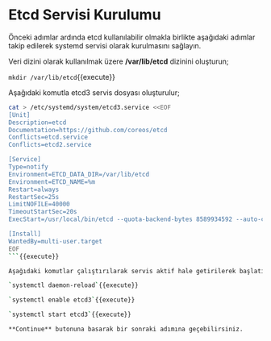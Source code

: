 # Etcd Servisi Kurulumu

Önceki adımlar ardında etcd kullanılabilir olmakla birlikte aşağıdaki adımlar takip edilerek systemd servisi olarak kurulmasını sağlayın.

Veri dizini olarak kullanılmak üzere **/var/lib/etcd** dizinini oluşturun;

`mkdir /var/lib/etcd`{{execute}}

Aşağıdaki komutla etcd3 servis dosyası oluşturulur;

```bash
cat > /etc/systemd/system/etcd3.service <<EOF
[Unit]
Description=etcd
Documentation=https://github.com/coreos/etcd
Conflicts=etcd.service
Conflicts=etcd2.service

[Service]
Type=notify
Environment=ETCD_DATA_DIR=/var/lib/etcd
Environment=ETCD_NAME=%m
Restart=always
RestartSec=25s
LimitNOFILE=40000
TimeoutStartSec=20s
ExecStart=/usr/local/bin/etcd --quota-backend-bytes 8589934592 --auto-compaction-retention 3 

[Install]
WantedBy=multi-user.target
EOF
```{{execute}}

Aşağıdaki komutlar çalıştırılarak servis aktif hale getirilerek başlatılır;

`systemctl daemon-reload`{{execute}}

`systemctl enable etcd3`{{execute}}

`systemctl start etcd3`{{execute}}

**Continue** butonuna basarak bir sonraki adımına geçebilirsiniz.
